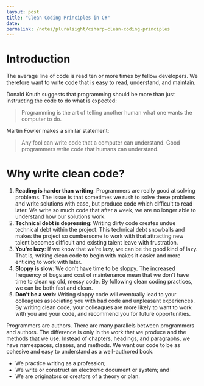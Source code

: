 ```yaml
---
layout: post
title: "Clean Coding Principles in C#"
date: 
permalink: /notes/pluralsight/csharp-clean-coding-principles
---
```


# Introduction

The average line of code is read ten or more times by fellow developers. We therefore want to write code that is easy to read, understand, and maintain. 

Donald Knuth suggests that programming should be more than just instructing the code to do what is expected:
> Programming is the art of telling another human what one wants the computer to do.

Martin Fowler makes a similar statement:
> Any fool can write code that a computer can understand. Good programmers write code that humans can understand.


# Why write clean code?

1. **Reading is harder than writing**: Programmers are really good at solving problems. The issue is that sometimes we rush to solve these problems and write solutions with ease, but produce code which difficult to read later. We write so much code that after a week, we are no longer able to understand how our solutions work.
2. **Technical debt is depressing**: Writing dirty code creates undue technical debt within the project. This technical debt snowballs and makes the project so cumbersome to work with that attracting new talent becomes difficult and existing talent leave with frustration. 
3. **You're lazy**: If we know that we're lazy, we can be the good kind of lazy. That is, writing clean code to begin with makes it easier and more enticing to work with later.
4. **Sloppy is slow**: We don't have time to be sloppy. The increased frequency of bugs and cost of maintenance mean that we don't have time to clean up old, messy code. By following clean coding practices, we can be both fast and clean.
5. **Don't be a verb**: Writing sloppy code will eventually lead to your colleagues associating you with bad code and unpleasant experiences. By writing clean code, your colleagues are more likely to want to work with you and your code, and recommend you for future opportunities.

Programmers are authors. There are many parallels between programmers and authors. The difference is only in the work that we produce and the methods that we use. Instead of chapters, headings, and paragraphs, we have namespaces, classes, and methods. We want our code to be as cohesive and easy to understand as a well-authored book.
- We practice writing as a profession;
- We write or construct an electronic document or system; and
- We are originators or creators of a theory or plan.

